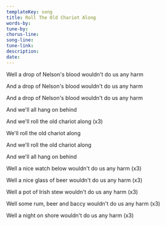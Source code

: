 ```yaml
---
templateKey: song
title: Roll The Old Chariot Along  
words-by:
tune-by:
chorus-line:
song-line:
tune-link:
description:
date:
---
```

Well a drop of Nelson's blood wouldn\'t do us any harm

And a drop of Nelson's blood wouldn\'t do us any harm

And a drop of Nelson's blood wouldn\'t do us any harm

And we\'ll all hang on behind

And we\'ll roll the old chariot along (x3)

We\'ll roll the old chariot along

And we\'ll roll the old chariot along

And we\'ll all hang on behind

Well a nice watch below wouldn\'t do us any harm (x3)

Well a nice glass of beer wouldn\'t do us any harm (x3)

Well a pot of Irish stew wouldn\'t do us any harm (x3)

Well some rum, beer and baccy wouldn't do us any harm (x3)

Well a night on shore wouldn\'t do us any harm (x3)
